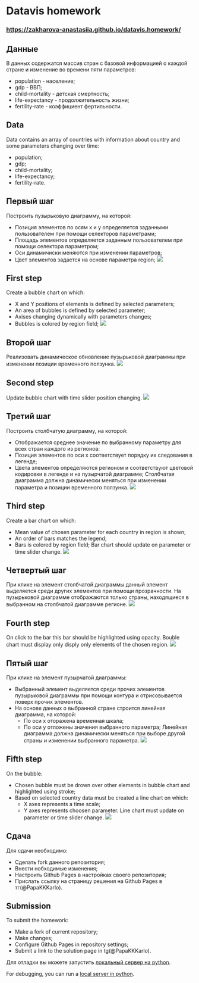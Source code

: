 # Datavis homework 
### https://zakharova-anastasiia.github.io/datavis.homework/

## Данные
В данных содержатся массив стран с базовой информацией о каждой стране и изменение во времени пяти параметров:
- population - население;
- gdp - ВВП;
- child-mortality - детская смертность;
- life-expectancy - продолжительность жизни;
- fertility-rate - коэффициент фертильности.

## Data
Data contains an array of countries with information about country and some parameters changing over time:
- population;
- gdp;
- child-mortality;
- life-expectancy;
- fertility-rate.

## Первый шаг
Построить пузырьковую диаграмму, на которой:
- Позиция элементов по осям x и y определяется заданными пользователем при помощи селекторов параметрами;
- Площадь элементов определяется заданным пользователем при помощи селектора параметром;
- Оси динамичиски меняются при изменении параметров;
- Цвет элементов задается на основе параметра region;
![](/gifs/step-1.gif)

## First step
Create a bubble chart on which:
- X and Y positions of elements is defined by selected parameters;
- An area of bubbles is defined by selected parameter;
- Axises changing dynamically with parameters changes;
- Bubbles is colored by region field;
![](/gifs/step-1.gif)

## Второй шаг 
Реализовать динамическое обновление пузырьковой диаграммы при изменении позиции временного ползунка.
![](/gifs/step-2.gif)

## Second step
Update bubble chart with time slider position changing.
![](/gifs/step-2.gif)

## Третий шаг
Построить столбчатую диаграмму, на которой:
- Отображается среднее значение по выбранному параметру для всех стран каждого из регионов:
- Позиция элементов по оси х соответствует порядку их следования в легенде;
- Цвета элементов определяются регионом и соответствуют цветовой кодировки в легенде и на пузырчатой диаграмме;
Столбчатая диаграмма должна динамически меняться при изменении параметра и позиции временного ползунка.
![](/gifs/step-3.gif)

## Third step
Create a bar chart on which:
- Mean value of chosen parameter for each country in region is shown;
- An order of bars matches the legend;
- Bars is colored by region field;
Bar chart should update on parameter or time slider change.
![](/gifs/step-3.gif)

## Четвертый шаг
При клике на элемент столбчатой диаграммы данный элемент выделяется среди других элементов при помощи прозрачности.
На пузырьковой диаграмме отображаются только страны, находящиеся в выбранном на столбчатой диаграмме регионе.
![](/gifs/step-4.gif)

## Fourth step
On click to the bar this bar should be highlighted using opacity. Bouble chart must display only disply only elements of the chosen region.
![](/gifs/step-4.gif)

## Пятый шаг
При клике на элемент пузырчатой диаграммы:
- Выбранный элемент выделяется среди прочих элементов пузырьковой диаграммы при помощи контура и отрисовывается поверх прочих элементов.
- На основе данных о выбранной стране строится линейная диаграмма, на которой:
  - По оси x оторажена временная шкала;
  - По оси y отложены значения выбранного параметра;
Линейная диаграмма должна динамически меняться при выборе другой страны и изменении выбранного параметра.
![](/gifs/step-5.gif)

## Fifth step
On the bubble:
- Chosen bubble must be drown over other elements in bubble chart and highlighted using stroke;
- Based on selected country data must be created a line chart on which:
  - X axes represents a time scale;
  - Y axes represents choosen parameter.
Line chart must update on parameter or time slider change.
![](/gifs/step-5.gif)

## Сдача
Для сдачи необходимо: 
- Сделать fork данного репозитория; 
- Внести нобходимые изменения;
- Настроить Github Pages в настройках своего репозитория;
- Прислать ссылку на страницу решения на Github Pages в тг(@PapaKKKarlo).

## Submission
To submit the homework:
- Make a fork of current repository;
- Make changes;
- Configure Github Pages in repository settings;
- Submit a link to the solution page in tg(@PapaKKKarlo).


Для отладки вы можете запустить [локальный сервер на python](https://developer.mozilla.org/ru/docs/Learn/Common_questions/set_up_a_local_testing_server).

For debugging, you can run a [local server in python](https://developer.mozilla.org/ru/docs/Learn/Common_questions/set_up_a_local_testing_server).
